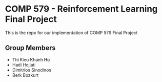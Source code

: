 # COMP 579 - Reinforcement Learning Final Project

This is the repo for our implementation of COMP 579 Final Project

## Group Members

- Thi Kieu Khanh Ho
- Hadi Hojjati
- Dimitrios Sinodinos
- Berk Bozkurt
